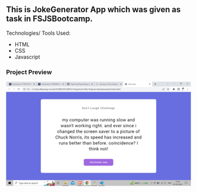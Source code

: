 ## This is JokeGenerator App which was given as task in FSJSBootcamp.


Technologies/ Tools Used:

- HTML
- CSS
- Javascript


### Project Preview

![Project-Image](/project-ss.png)

